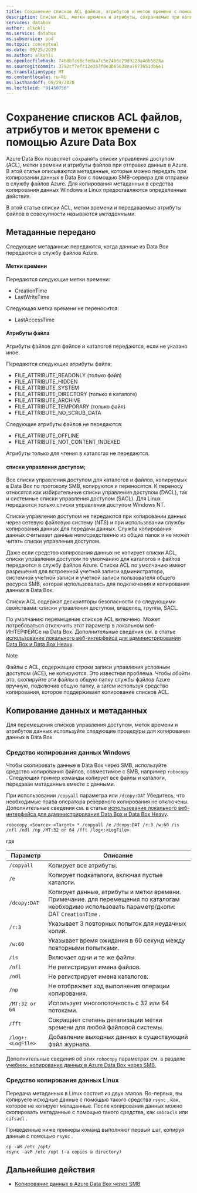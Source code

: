 ```yaml
---
title: Сохранение списков ACL файлов, атрибутов и меток времени с помощью Azure Data Box
description: Списки ACL, метки времени и атрибуты, сохраняемые при копировании данных через SMB для Azure Data Box. Копирование метаданных с помощью средств копирования данных Windows и Linux.
services: databox
author: alkohli
ms.service: databox
ms.subservice: pod
ms.topic: conceptual
ms.date: 09/25/2019
ms.author: alkohli
ms.openlocfilehash: 74b8bfcd8cfedaa7c5e24b6c29d9229a4db5828a
ms.sourcegitcommit: 3792cf7efc12e357f0e3b65638ea7673651db6e1
ms.translationtype: MT
ms.contentlocale: ru-RU
ms.lasthandoff: 09/29/2020
ms.locfileid: "91450756"
---
```

# <a name="preserving-file-acls-attributes-and-timestamps-with-azure-data-box"></a>Сохранение списков ACL файлов, атрибутов и меток времени с помощью Azure Data Box

Azure Data Box позволяет сохранять списки управления доступом (ACL), метки времени и атрибуты файлов при отправке данных в Azure. В этой статье описываются метаданные, которые можно передать при копировании данных в Data Box с помощью SMB-сервера для отправки в службу файлов Azure. Для копирования метаданных в средства копирования данных Windows и Linux предоставляются определенные действия.

В этой статье списки ACL, метки времени и передаваемые атрибуты файлов в совокупности называются *метаданными*.

## <a name="transferred-metadata"></a>Метаданные передано

Следующие метаданные передаются, когда данные из Data Box передаются в службу файлов Azure.

#### <a name="timestamps"></a>Метки времени

Передаются следующие метки времени:
- CreationTime
- LastWriteTime

Следующая метка времени не переносится:
- LastAccessTime
  
#### <a name="file-attributes"></a>Атрибуты файла

Атрибуты файлов для файлов и каталогов передаются, если не указано иное.

Передаются следующие атрибуты файла:
- FILE_ATTRIBUTE_READONLY (только файл)
- FILE_ATTRIBUTE_HIDDEN
- FILE_ATTRIBUTE_SYSTEM
- FILE_ATTRIBUTE_DIRECTORY (только в каталоге)
- FILE_ATTRIBUTE_ARCHIVE
- FILE_ATTRIBUTE_TEMPORARY (только файл)
- FILE_ATTRIBUTE_NO_SCRUB_DATA

Следующие атрибуты файлов не передаются:
- FILE_ATTRIBUTE_OFFLINE
- FILE_ATTRIBUTE_NOT_CONTENT_INDEXED
  
Атрибуты только для чтения в каталогах не передаются.

#### <a name="acls"></a>списки управления доступом;

Все списки управления доступом для каталогов и файлов, копируемых в Data Box по протоколу SMB, копируются и переносятся. К переносу относятся как избирательные списки управления доступом (DACL), так и системные списки управления доступом (SACL). Для Linux передаются только списки управления доступом Windows NT.

Списки управления доступом не передаются при копировании данных через сетевую файловую систему (NTS) и при использовании службы копирования данных для передачи данных. Служба копирования данных считывает данные непосредственно из общих папок и не может читать списки управления доступом.

Даже если средство копирования данных не копирует списки ACL, списки управления доступом по умолчанию для каталогов и файлов передаются в службу файлов Azure. Списки ACL по умолчанию имеют разрешения для встроенной учетной записи администратора, системной учетной записи и учетной записи пользователя общего ресурса SMB, которая использовалась для подключения и копирования данных в Data Box.

Списки ACL содержат дескрипторы безопасности со следующими свойствами: списки управления доступом, владелец, группа, SACL.

По умолчанию перемещение списков ACL включено. Может потребоваться отключить этот параметр в локальном веб-ИНТЕРФЕЙСе на Data Box. Дополнительные сведения см. в статье [использование локального веб-интерфейса для администрирования Data Box и Data Box Heavy](./data-box-local-web-ui-admin.md).

> [!NOTE]
> Файлы с ACL, содержащие строки записи управления условным доступом (ACE), не копируются. Это известная проблема. Чтобы обойти это, скопируйте эти файлы в общую папку службы файлов Azure вручную, подключив общую папку, а затем используя средство копирования, которое поддерживает копирование списков ACL.

## <a name="copying-data-and-metadata"></a>Копирование данных и метаданных

Для перемещения списков управления доступом, меток времени и атрибутов данных используйте следующие процедуры для копирования данных в Data Box. 

### <a name="windows-data-copy-tool"></a>Средство копирования данных Windows

Чтобы скопировать данные в Data Box через SMB, используйте средство копирования файлов, совместимое с SMB, например `robocopy` . Следующий пример команды копирует все файлы и каталоги, передавая метаданные вместе с данными.

При использовании `/copyall` параметра или `/dcopy:DAT` Убедитесь, что необходимые права оператора резервного копирования не отключены. Дополнительные сведения см. в статье [использование локального веб-интерфейса для администрирования Data Box и Data Box Heavy](./data-box-local-web-ui-admin.md). 

```console
robocopy <Source> <Target> * /copyall /e /dcopy:DAT /r:3 /w:60 /is /nfl /ndl /np /MT:32 or 64 /fft /log+:<LogFile>
```

где

|Параметр |Описание |
|------------------- | ----- |
|`/copyall` |Копирует все атрибуты.|
|`/e`      |Копирует подкаталоги, включая пустые каталоги.         |
|`/dcopy:DAT`  |Копирует данные, атрибуты и метки времени. Примечание. для перемещения по каталогам необходимо использовать параметр/дкопи: DAT `CreationTime` . |
|`/r:3`    |Указывает 3 повторных попыток для неудачных копий.         |
|`/w:60`   |Указывает время ожидания в 60 секунд между повторными попытками.         |
|`/is`     |Включает одни и те же файлы.         |
|`/nfl`    |Не регистрирует имена файлов.         |
|`/ndl`    |Не регистрирует имена каталогов.        |
|`/np`     |Не отображает ход выполнения операции копирования.         |
|`/MT:32 or 64`  |Использует многопоточность с 32 или 64 потоками.           |
|`/fft`    |Сокращает степень детализации метки времени для любой файловой системы.        |
|`/log+:<LogFile>`  |Добавление выходных данных в существующий файл журнала.|

Дополнительные сведения об этих `robocopy` параметрах см. в разделе [учебник. копирование данных в Azure Data Box через SMB.](./data-box-deploy-copy-data.md)

### <a name="linux-data-copy-tool"></a>Средство копирования данных Linux

Передача метаданных в Linux состоит из двух этапов. Во-первых, вы копируете исходные данные с помощью такого средства `rsync` , как, которое не копирует метаданные. После копирования данных можно скопировать метаданные с помощью такого средства, как `smbcacls` или `cifsacl` . 

Приведенные ниже примеры команд выполняют первый шаг, копируя данные с помощью `rsync` . 

```console
cp -aR /etc /opt/ 
rsync -avP /etc /opt (-a copies a directory)
```

## <a name="next-steps"></a>Дальнейшие действия

- [Копирование данных в Azure Data Box через SMB](./data-box-deploy-copy-data.md)